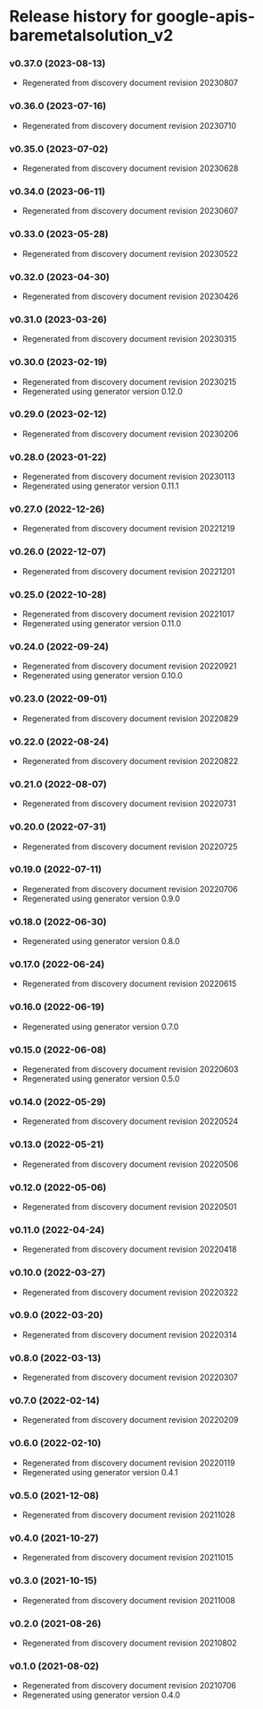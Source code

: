 # Release history for google-apis-baremetalsolution_v2

### v0.37.0 (2023-08-13)

* Regenerated from discovery document revision 20230807

### v0.36.0 (2023-07-16)

* Regenerated from discovery document revision 20230710

### v0.35.0 (2023-07-02)

* Regenerated from discovery document revision 20230628

### v0.34.0 (2023-06-11)

* Regenerated from discovery document revision 20230607

### v0.33.0 (2023-05-28)

* Regenerated from discovery document revision 20230522

### v0.32.0 (2023-04-30)

* Regenerated from discovery document revision 20230426

### v0.31.0 (2023-03-26)

* Regenerated from discovery document revision 20230315

### v0.30.0 (2023-02-19)

* Regenerated from discovery document revision 20230215
* Regenerated using generator version 0.12.0

### v0.29.0 (2023-02-12)

* Regenerated from discovery document revision 20230206

### v0.28.0 (2023-01-22)

* Regenerated from discovery document revision 20230113
* Regenerated using generator version 0.11.1

### v0.27.0 (2022-12-26)

* Regenerated from discovery document revision 20221219

### v0.26.0 (2022-12-07)

* Regenerated from discovery document revision 20221201

### v0.25.0 (2022-10-28)

* Regenerated from discovery document revision 20221017
* Regenerated using generator version 0.11.0

### v0.24.0 (2022-09-24)

* Regenerated from discovery document revision 20220921
* Regenerated using generator version 0.10.0

### v0.23.0 (2022-09-01)

* Regenerated from discovery document revision 20220829

### v0.22.0 (2022-08-24)

* Regenerated from discovery document revision 20220822

### v0.21.0 (2022-08-07)

* Regenerated from discovery document revision 20220731

### v0.20.0 (2022-07-31)

* Regenerated from discovery document revision 20220725

### v0.19.0 (2022-07-11)

* Regenerated from discovery document revision 20220706
* Regenerated using generator version 0.9.0

### v0.18.0 (2022-06-30)

* Regenerated using generator version 0.8.0

### v0.17.0 (2022-06-24)

* Regenerated from discovery document revision 20220615

### v0.16.0 (2022-06-19)

* Regenerated using generator version 0.7.0

### v0.15.0 (2022-06-08)

* Regenerated from discovery document revision 20220603
* Regenerated using generator version 0.5.0

### v0.14.0 (2022-05-29)

* Regenerated from discovery document revision 20220524

### v0.13.0 (2022-05-21)

* Regenerated from discovery document revision 20220506

### v0.12.0 (2022-05-06)

* Regenerated from discovery document revision 20220501

### v0.11.0 (2022-04-24)

* Regenerated from discovery document revision 20220418

### v0.10.0 (2022-03-27)

* Regenerated from discovery document revision 20220322

### v0.9.0 (2022-03-20)

* Regenerated from discovery document revision 20220314

### v0.8.0 (2022-03-13)

* Regenerated from discovery document revision 20220307

### v0.7.0 (2022-02-14)

* Regenerated from discovery document revision 20220209

### v0.6.0 (2022-02-10)

* Regenerated from discovery document revision 20220119
* Regenerated using generator version 0.4.1

### v0.5.0 (2021-12-08)

* Regenerated from discovery document revision 20211028

### v0.4.0 (2021-10-27)

* Regenerated from discovery document revision 20211015

### v0.3.0 (2021-10-15)

* Regenerated from discovery document revision 20211008

### v0.2.0 (2021-08-26)

* Regenerated from discovery document revision 20210802

### v0.1.0 (2021-08-02)

* Regenerated from discovery document revision 20210706
* Regenerated using generator version 0.4.0

